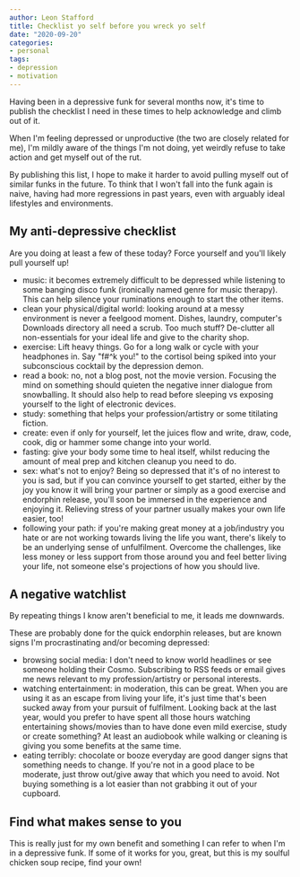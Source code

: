 ```yaml
---
author: Leon Stafford
title: Checklist yo self before you wreck yo self 
date: "2020-09-20"
categories:
- personal
tags:
- depression
- motivation
---
```


Having been in a depressive funk for several months now, it's time to publish
 the checklist I need in these times to help acknowledge and climb out of it.

When I'm feeling depressed or unproductive (the two are closely related for me),
 I'm mildly aware of the things I'm not doing, yet weirdly refuse to take
 action and get myself out of the rut.

By publishing this list, I hope to make it harder to avoid pulling myself out of
 similar funks in the future. To think that I won't fall into the funk again is
 naive, having had more regressions in past years, even with arguably ideal
 lifestyles and environments.

## My anti-depressive checklist

Are you doing at least a few of these today? Force yourself and you'll likely
 pull yourself up!

 - music: it becomes extremely difficult to be depressed while listening to some
 banging disco funk (ironically named genre for music therapy). This can help
 silence your ruminations enough to start the other items.
 - clean your physical/digital world: looking around at a messy environment is
 never a feelgood moment. Dishes, laundry, computer's Downloads directory all
 need a scrub. Too much stuff? De-clutter all non-essentials for your ideal life
 and give to the charity shop.
 - exercise: Lift heavy things. Go for a long walk or cycle with your headphones
 in. Say "f#^k you!" to the cortisol being spiked into your subconscious
 cocktail by the depression demon.
 - read a book: no, not a blog post, not the movie version. Focusing the mind
 on something should quieten the negative inner dialogue from snowballing. It
 should also help to read before sleeping vs exposing yourself to the light of
 electronic devices. 
 - study: something that helps your profession/artistry or some titilating 
 fiction. 
 - create: even if only for yourself, let the juices flow and write, draw, code,
 cook, dig or hammer some change into your world.
 - fasting: give your body some time to heal itself, whilst reducing the amount
 of meal prep and kitchen cleanup you need to do.
 - sex: what's not to enjoy? Being so depressed that it's of no interest to you
 is sad, but if you can convince yourself to get started, either by the joy you
 know it will bring your partner or simply as a good exercise and endorphin
 release, you'll soon be immersed in the experience and enjoying it. Relieving
 stress of your partner usually makes your own life easier, too!
 - following your path: if you're making great money at a job/industry you hate
 or are not working towards living the life you want, there's likely to be an
 underlying sense of unfulfilment. Overcome the challenges, like less money or
 less support from those around you and feel better living your life, not
 someone else's projections of how you should live.

## A negative watchlist

By repeating things I know aren't beneficial to me, it leads me downwards.

These are probably done for the quick endorphin releases, but are known signs
 I'm procrastinating and/or becoming depressed:

 - browsing social media: I don't need to know world headlines or see someone
 holding their Cosmo. Subscribing to RSS feeds or email gives me news relevant
 to my profession/artistry or personal interests. 
 - watching entertainment: in moderation, this can be great. When you are using
 it as an escape from living your life, it's just time that's been sucked away
 from your pursuit of fulfilment. Looking back at the last year, would you
 prefer to have spent all those hours watching entertaining shows/movies than
 to have done even mild exercise, study or create something? At least an
 audiobook while walking or cleaning is giving you some benefits at the same
 time.
 - eating terribly: chocolate or booze everyday are good danger signs that
 something needs to change. If you're not in a good place to be moderate,
 just throw out/give away that which you need to avoid. Not buying something is
 a lot easier than not grabbing it out of your cupboard.

## Find what makes sense to you

This is really just for my own benefit and something I can refer to when I'm
 in a depressive funk. If some of it works for you, great, but this is my
 soulful chicken soup recipe, find your own!

